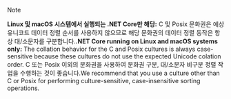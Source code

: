 > [!NOTE]
> <span data-ttu-id="5a0c1-101">**Linux 및 macOS 시스템에서 실행되는 .NET Core만 해당:** C 및 Posix 문화권은 예상 유니코드 데이터 정렬 순서를 사용하지 않으므로 해당 문화권의 데이터 정렬 동작은 항상 대/소문자를 구분합니다.</span><span class="sxs-lookup"><span data-stu-id="5a0c1-101">**.NET Core running on Linux and macOS systems only:** The collation behavior for the C and Posix cultures is always case-sensitive because these cultures do not use the expected Unicode colation order.</span></span> <span data-ttu-id="5a0c1-102">C 또는 Posix 이외의 문화권을 사용하여 문화권 구분, 대/소문자 비구분 정렬 작업을 수행하는 것이 좋습니다.</span><span class="sxs-lookup"><span data-stu-id="5a0c1-102">We recommend that you use a culture other than C or Posix for performing culture-sensitive, case-insensitive sorting operations.</span></span>  